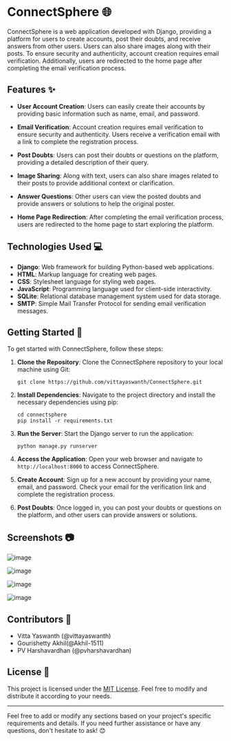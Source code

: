 # ConnectSphere 🌐

ConnectSphere is a web application developed with Django, providing a platform for users to create accounts, post their doubts, and receive answers from other users. Users can also share images along with their posts. To ensure security and authenticity, account creation requires email verification. Additionally, users are redirected to the home page after completing the email verification process.

## Features ✨

- **User Account Creation**: Users can easily create their accounts by providing basic information such as name, email, and password.

- **Email Verification**: Account creation requires email verification to ensure security and authenticity. Users receive a verification email with a link to complete the registration process.

- **Post Doubts**: Users can post their doubts or questions on the platform, providing a detailed description of their query.

- **Image Sharing**: Along with text, users can also share images related to their posts to provide additional context or clarification.

- **Answer Questions**: Other users can view the posted doubts and provide answers or solutions to help the original poster.

- **Home Page Redirection**: After completing the email verification process, users are redirected to the home page to start exploring the platform.

## Technologies Used 💻

- **Django**: Web framework for building Python-based web applications.
- **HTML**: Markup language for creating web pages.
- **CSS**: Stylesheet language for styling web pages.
- **JavaScript**: Programming language used for client-side interactivity.
- **SQLite**: Relational database management system used for data storage.
- **SMTP**: Simple Mail Transfer Protocol for sending email verification messages.

## Getting Started 🚀

To get started with ConnectSphere, follow these steps:

1. **Clone the Repository**: Clone the ConnectSphere repository to your local machine using Git:
    ```
    git clone https://github.com/vittayaswanth/ConnectSphere.git
    ```

2. **Install Dependencies**: Navigate to the project directory and install the necessary dependencies using pip:
    ```
    cd connectsphere
    pip install -r requirements.txt
    ```

3. **Run the Server**: Start the Django server to run the application:
    ```
    python manage.py runserver
    ```

4. **Access the Application**: Open your web browser and navigate to `http://localhost:8000` to access ConnectSphere.

5. **Create Account**: Sign up for a new account by providing your name, email, and password. Check your email for the verification link and complete the registration process.

6. **Post Doubts**: Once logged in, you can post your doubts or questions on the platform, and other users can provide answers or solutions.

## Screenshots 📷

![image](https://github.com/yaswanthvitta/ConnectSphere/assets/139097787/3021f1f1-55e1-4a6f-8557-4e267b1f56c3)

![image](https://github.com/yaswanthvitta/ConnectSphere/assets/139097787/eaa1e60c-6c96-46a8-abdd-962dafaf392d)

![image](https://github.com/yaswanthvitta/ConnectSphere/assets/139097787/f94cb46f-7109-45bf-9902-bbeebf48c02f)

![image](https://github.com/yaswanthvitta/ConnectSphere/assets/139097787/0a6b5601-2cc0-4632-9835-81724804d70f)




## Contributors 👥

- Vitta Yaswanth (@vittayaswanth)
- Gourishetty Akhil(@Akhil-1511)
- PV Harshavardhan (@pvharshavardhan)


## License 📜

This project is licensed under the [MIT License](LICENSE). Feel free to modify and distribute it according to your needs.

---
Feel free to add or modify any sections based on your project's specific requirements and details. If you need further assistance or have any questions, don't hesitate to ask! 😊
